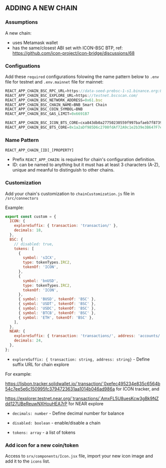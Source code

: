 ## ADDING A NEW CHAIN
### Assumptions
A new chain:
- uses Metamask wallet
- has the same/closest ABI set with ICON-BSC BTP, ref: https://github.com/icon-project/icon-bridge/discussions/68
### Configuations
Add these `required` configurations folowing the name pattern below to `.env` file for testnet and `.env.mainnet` file for mainnet:

```javascript
REACT_APP_CHAIN_BSC_RPC_URL=https://data-seed-prebsc-1-s1.binance.org:8545
REACT_APP_CHAIN_BSC_EXPLORE_URL=https://testnet.bscscan.com/
REACT_APP_CHAIN_BSC_NETWORK_ADDRESS=0x61.bsc
REACT_APP_CHAIN_BSC_CHAIN_NAME=BNB Smart Chain
REACT_APP_CHAIN_BSC_COIN_SYMBOL=BNB
REACT_APP_CHAIN_BSC_GAS_LIMIT=0x6691B7

REACT_APP_CHAIN_BSC_ICON_BTS_CORE=cxa843db0a27750230559f997bafaeb7f8739afc81
REACT_APP_CHAIN_BSC_BTS_CORE=0x1a2aDf985D6c2700fdAf72A9c1e2b39e3B647F7e
```

### Name Pattern

```
REACT_APP_CHAIN_[ID]_[PROPERTY]
```

- Prefix `REACT_APP_CHAIN`: is required for chain's configuration definition.
- ID: can be named to anything but it must has at least 3 characters (A-Z), unique and meanful to distinguish to other chains.
### Customization

Add your chain's customization to `chainCustomization.js` file in `/src/connectors`

Example:

```js
export const custom = {
  ICON: {
    exploreSuffix: { transaction: 'transaction/' },
    decimals: 18,
  },
  BSC: {
    // disabled: true,
    tokens: [
      {
        symbol: 'sICX',
        type: tokenTypes.IRC2,
        tokenOf: 'ICON',
      },
      {
        symbol: 'bnUSD',
        type: tokenTypes.IRC2,
        tokenOf: 'ICON',
      },
      { symbol: 'BUSD', tokenOf: 'BSC' },
      { symbol: 'USDT', tokenOf: 'BSC' },
      { symbol: 'USDC', tokenOf: 'BSC' },
      { symbol: 'BTCB', tokenOf: 'BSC' },
      { symbol: 'ETH', tokenOf: 'BSC' },
    ],
  },
  NEAR: {
    exploreSuffix: { transaction: 'transactions/', address: 'accounts/' },
    decimals: 24,
  },
};
```

- `exploreSuffix: { transaction: string, address: string}` - Define suffix URL for chain explore

For example: 

https://lisbon.tracker.solidwallet.io/`transaction/`0xefec495234e835c6564b54c7ee5e6c150995fc3794723631aa1014b046ad986a for ICON tracker, and 

https://explorer.testnet.near.org/`transactions/`AmxFL5U8uesKcw3gBk9NZdd127UBeReuwNXHouHEA7rP for NEAR explore

- `decimals: number` - Define decimal number for balance

- `disabled: boolean` - enable/disable a chain

- `tokens: array` - a list of tokens

### Add icon for a new coin/token

Access to `srx/components/Icon.jsx` file, import your new icon image and add it to the `icons` list.